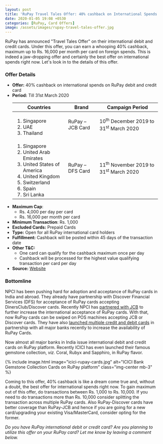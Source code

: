 ```yaml
---
layout: post
title: 'RuPay Travel Tales Offer: 40% cashback on International Spends'
date: 2020-01-05 19:08 +0530
categories: [RuPay, Card Offers]
image: /assets/images/rupay-travel-tales-offer.jpg
---
```


RuPay has announced "Travel Tales Offer" on their international debit and credit cards. Under this offer, you can earn a whooping 40% cashback, maximum up to Rs. 16,000 per month per card on foreign spends. This is indeed a jaw-dropping offer and certainly the best offer on international spends right now. Let's look in to the details of this offer.

### Offer Details

- **Offer:** 40% cashback on international spends on RuPay debit and credit card
- **Period:** Till 31st March 2020
  <table class="table" style="display: block;overflow-x: auto;">
    <thead class="thead-dark">
  		<tr>
  			<th scope="col">Countries</th>
  			<th  scope="col">Brand</th>
  			<th  scope="col">Campaign Period</th>
  		</tr>
    </thead>
    <tbody>
  		<tr>
  			<td>
  			<ol>
  				<li>Singapore</li>
  				<li>UAE</li>
  				<li>Thailand</li>
  			</ol>
  			</td>
  			<td>RuPay – JCB Card</td>
  			<td>
  			<p>10<sup>th</sup> December 2019 to 31<sup>st</sup> March 2020</p>
  			</td>
  		</tr>
  		<tr>
  			<td>
  			<ol>
  				<li>Singapore</li>
  				<li>United Arab Emirates</li>
  				<li>United States of America</li>
  				<li>United Kingdom</li>
  				<li>Switzerland</li>
  				<li>Spain</li>
  				<li>Sri Lanka</li>
  			</ol>
  			</td>
  			<td>RuPay – DFS Card</td>
  			<td>
  			<p>11<sup>th</sup> November 2019 to 31<sup>st</sup> March 2020</p>
  			</td>
  		</tr>
  	</tbody>
  </table>
- **Maximum Cap**:
  - Rs. 4,000 per day per card
  - Rs. 16,000 per month per card
- **Minimum Transaction**: Rs. 1,000
- **Excluded Cards:** Prepaid Cards
- **Type:** Open for all RuPay international card holders
- **Fulfillment:** Cashback will be posted within 45 days of the transaction date
- **Other T&C:**
  - One card can qualify for the cashback maximum once per day
  - Cashback will be processed for the highest value qualifying transaction per card per day
- **Source:** [Website](https://www.rupay.co.in/rupay-global-program-cashback-campaign?offerid=252814)

### Bottomline

NPCI has been pushing hard for adoption and acceptance of RuPay cards in India and abroad. They already have partnership with Discover Financial Services (DFS) for acceptance of RuPay cards accepting DinersClub/Discover cards. Recently NPCI has [partnered with JCB](/jcb-cards-launched-in-india/) to further increase the international acceptance of RuPay cards. With that, now RuPay cards can be swiped on POS machines accepting JCB or Discover cards. They have also [launched multiple credit and debit cards](/rupay-select-credit-debit-cards-launched/) in partnership with all major banks recently to increase the availability of RuPay Cards.

Now almost all major banks in India issue international debit and credit cards on RuPay platform. Recently ICICI has even launched their famous gemstone collection, <em>viz.</em> Coral, Rubyx and Sapphiro, in RuPay flavor.

{% include image.html image="icici-rupay-cards.jpg" alt="ICICI Bank Gemstone Collection Cards on RuPay platform" class="img-center mb-3" %}

Coming to this offer, 40% cashback is like a dream come true and, without a doubt, the best offer for international spends right now. To gain maximum out of this offer, do transactions between Rs. 1,000 to Rs. 10,000. If you need to do transactions more than Rs. 10,000 consider splitting the transaction across multiple RuPay cards. Also RuPay-Discover cards have better coverage than RuPay-JCB and hence if you are going for a new card/upgrading your existing Visa/MasterCard, consider opting for the former.

_Do you have RuPay international debit or credit card? Are you planning to utilize this offer on your RuPay card? Let me know by leaving a comment below._
